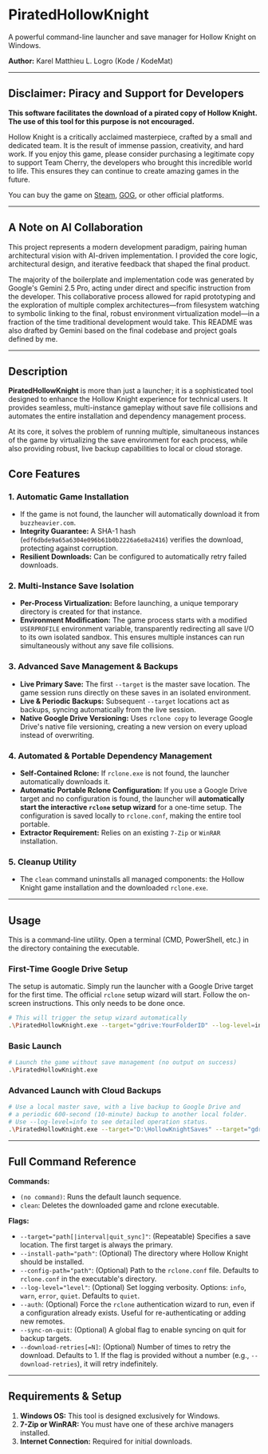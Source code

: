 # PiratedHollowKnight

A powerful command-line launcher and save manager for Hollow Knight on Windows.

**Author:** Karel Matthieu L. Logro (Kode / KodeMat)

---

## Disclaimer: Piracy and Support for Developers

**This software facilitates the download of a pirated copy of Hollow Knight. The use of this tool for this purpose is not encouraged.**

Hollow Knight is a critically acclaimed masterpiece, crafted by a small and dedicated team. It is the result of immense passion, creativity, and hard work. If you enjoy this game, please consider purchasing a legitimate copy to support Team Cherry, the developers who brought this incredible world to life. This ensures they can continue to create amazing games in the future.

You can buy the game on [Steam](https://store.steampowered.com/app/367520/Hollow_Knight/), [GOG](https://www.gog.com/game/hollow_knight), or other official platforms.

---

## A Note on AI Collaboration

This project represents a modern development paradigm, pairing human architectural vision with AI-driven implementation. I provided the core logic, architectural design, and iterative feedback that shaped the final product.

The majority of the boilerplate and implementation code was generated by Google's Gemini 2.5 Pro, acting under direct and specific instruction from the developer. This collaborative process allowed for rapid prototyping and the exploration of multiple complex architectures—from filesystem watching to symbolic linking to the final, robust environment virtualization model—in a fraction of the time traditional development would take. This README was also drafted by Gemini based on the final codebase and project goals defined by me.

---

## Description

**PiratedHollowKnight** is more than just a launcher; it is a sophisticated tool designed to enhance the Hollow Knight experience for technical users. It provides seamless, multi-instance gameplay without save file collisions and automates the entire installation and dependency management process.

At its core, it solves the problem of running multiple, simultaneous instances of the game by virtualizing the save environment for each process, while also providing robust, live backup capabilities to local or cloud storage.

## Core Features

### 1. Automatic Game Installation
- If the game is not found, the launcher will automatically download it from `buzzheavier.com`.
- **Integrity Guarantee:** A SHA-1 hash (`edf6dbde9a65a6304e096b61b0b2226a6e8a2416`) verifies the download, protecting against corruption.
- **Resilient Downloads:** Can be configured to automatically retry failed downloads.

### 2. Multi-Instance Save Isolation
- **Per-Process Virtualization:** Before launching, a unique temporary directory is created for that instance.
- **Environment Modification:** The game process starts with a modified `USERPROFILE` environment variable, transparently redirecting all save I/O to its own isolated sandbox. This ensures multiple instances can run simultaneously without any save file collisions.

### 3. Advanced Save Management & Backups
- **Live Primary Save:** The first `--target` is the master save location. The game session runs directly on these saves in an isolated environment.
- **Live & Periodic Backups:** Subsequent `--target` locations act as backups, syncing automatically from the live session.
- **Native Google Drive Versioning:** Uses `rclone copy` to leverage Google Drive's native file versioning, creating a new version on every upload instead of overwriting.

### 4. Automated & Portable Dependency Management
- **Self-Contained Rclone:** If `rclone.exe` is not found, the launcher automatically downloads it.
- **Automatic Portable Rclone Configuration:** If you use a Google Drive target and no configuration is found, the launcher will **automatically start the interactive `rclone` setup wizard** for a one-time setup. The configuration is saved locally to `rclone.conf`, making the entire tool portable.
- **Extractor Requirement:** Relies on an existing `7-Zip` or `WinRAR` installation.

### 5. Cleanup Utility
- The `clean` command uninstalls all managed components: the Hollow Knight game installation and the downloaded `rclone.exe`.

---

## Usage

This is a command-line utility. Open a terminal (CMD, PowerShell, etc.) in the directory containing the executable.

### First-Time Google Drive Setup
The setup is automatic. Simply run the launcher with a Google Drive target for the first time. The official `rclone` setup wizard will start. Follow the on-screen instructions. This only needs to be done once.
```sh
# This will trigger the setup wizard automatically
.\PiratedHollowKnight.exe --target="gdrive:YourFolderID" --log-level=info
```

### Basic Launch
```sh
# Launch the game without save management (no output on success)
.\PiratedHollowKnight.exe
```

### Advanced Launch with Cloud Backups
```sh
# Use a local master save, with a live backup to Google Drive and
# a periodic 600-second (10-minute) backup to another local folder.
# Use --log-level=info to see detailed operation status.
.\PiratedHollowKnight.exe --target="D:\HollowKnightSaves" --target="gdrive:YourFolderID|0|true" --target="E:\Backups|600" --log-level=info
```

---

## Full Command Reference

**Commands:**
- `(no command)`: Runs the default launch sequence.
- `clean`: Deletes the downloaded game and rclone executable.

**Flags:**
- `--target="path[|interval|quit_sync]"`: (Repeatable) Specifies a save location. The first target is always the primary.
- `--install-path="path"`: (Optional) The directory where Hollow Knight should be installed.
- `--config-path="path"`: (Optional) Path to the `rclone.conf` file. Defaults to `rclone.conf` in the executable's directory.
- `--log-level="level"`: (Optional) Set logging verbosity. Options: `info`, `warn`, `error`, `quiet`. Defaults to `quiet`.
- `--auth`: (Optional) Force the `rclone` authentication wizard to run, even if a configuration already exists. Useful for re-authenticating or adding new remotes.
- `--sync-on-quit`: (Optional) A global flag to enable syncing on quit for backup targets.
- `--download-retries[=N]`: (Optional) Number of times to retry the download. Defaults to 1. If the flag is provided without a number (e.g., `--download-retries`), it will retry indefinitely.

---

## Requirements & Setup

1.  **Windows OS:** This tool is designed exclusively for Windows.
2.  **7-Zip or WinRAR:** You must have one of these archive managers installed.
3.  **Internet Connection:** Required for initial downloads.
